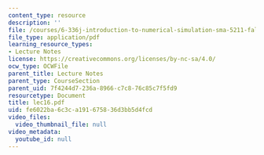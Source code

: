 ```yaml
---
content_type: resource
description: ''
file: /courses/6-336j-introduction-to-numerical-simulation-sma-5211-fall-2003/fe6022ba6c3ca191675836d3bb5d4fcd_lec16.pdf
file_type: application/pdf
learning_resource_types:
- Lecture Notes
license: https://creativecommons.org/licenses/by-nc-sa/4.0/
ocw_type: OCWFile
parent_title: Lecture Notes
parent_type: CourseSection
parent_uid: 7f4244d7-236a-8966-c7c8-76c85c7f5fd9
resourcetype: Document
title: lec16.pdf
uid: fe6022ba-6c3c-a191-6758-36d3bb5d4fcd
video_files:
  video_thumbnail_file: null
video_metadata:
  youtube_id: null
---
```

